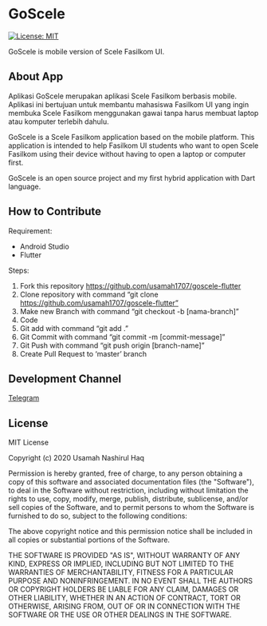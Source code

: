 GoScele
=======

[![License: MIT](https://img.shields.io/badge/License-MIT-yellow.svg)](https://opensource.org/licenses/MIT)

GoScele is mobile version of Scele Fasilkom UI.

About App
---------
Aplikasi GoScele merupakan aplikasi Scele Fasilkom berbasis mobile. Aplikasi ini bertujuan untuk membantu mahasiswa Fasilkom UI yang ingin membuka Scele Fasilkom menggunakan gawai tanpa harus membuat laptop atau komputer terlebih dahulu.

GoScele is a Scele Fasilkom application based on the mobile platform. This application is intended to help Fasilkom UI students who want to open Scele Fasilkom using their device without having to open a laptop or computer first. 

GoScele is an open source project and my first hybrid application with Dart language.


How to Contribute
-----------------
Requirement:
- Android Studio
- Flutter

Steps:
1. Fork this repository https://github.com/usamah1707/goscele-flutter
2. Clone repository with command “git clone https://github.com/usamah1707/goscele-flutter”
3. Make new Branch with command “git checkout -b [nama-branch]”
4. Code
5. Git add with command “git add .”
6. Git Commit with command “git commit -m [commit-message]”
7. Git Push with command “git push origin [branch-name]”
8. Create Pull Request to ‘master’ branch

Development Channel
-------------------
[Telegram](https://t.me/joinchat/HU00dWCmIn4G8BiB)

License
-------
MIT License

Copyright (c) 2020 Usamah Nashirul Haq

Permission is hereby granted, free of charge, to any person obtaining a copy
of this software and associated documentation files (the "Software"), to deal
in the Software without restriction, including without limitation the rights
to use, copy, modify, merge, publish, distribute, sublicense, and/or sell
copies of the Software, and to permit persons to whom the Software is
furnished to do so, subject to the following conditions:

The above copyright notice and this permission notice shall be included in all
copies or substantial portions of the Software.

THE SOFTWARE IS PROVIDED "AS IS", WITHOUT WARRANTY OF ANY KIND, EXPRESS OR
IMPLIED, INCLUDING BUT NOT LIMITED TO THE WARRANTIES OF MERCHANTABILITY,
FITNESS FOR A PARTICULAR PURPOSE AND NONINFRINGEMENT. IN NO EVENT SHALL THE
AUTHORS OR COPYRIGHT HOLDERS BE LIABLE FOR ANY CLAIM, DAMAGES OR OTHER
LIABILITY, WHETHER IN AN ACTION OF CONTRACT, TORT OR OTHERWISE, ARISING FROM,
OUT OF OR IN CONNECTION WITH THE SOFTWARE OR THE USE OR OTHER DEALINGS IN THE
SOFTWARE.


